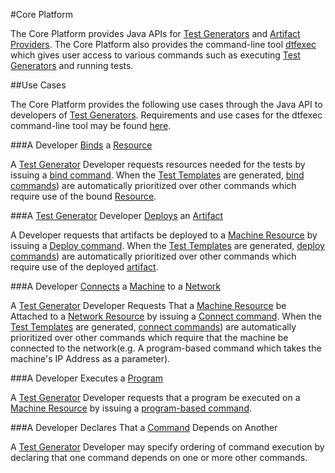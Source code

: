 #Core Platform

The Core Platform provides Java APIs for [Test Generators](test_generators.md) and [Artifact Providers](artifact_providers.md). 
The Core Platform also provides the command-line tool [dtfexec](dtfexec.md) which gives user access to various commands such as 
executing [Test Generators](test_generators.md) and running tests.

##Use Cases

The Core Platform provides the following use cases through the Java API to developers of [Test Generators](test_generators.md). 
Requirements and use cases for the dtfexec command-line tool may be found [here](dtfexec.md).

###A Developer [Binds](template_commands.md) a [Resource](resources.md)

A [Test Generator](test_generators.md) Developer requests resources needed for the tests by issuing a 
[bind command](template_commands.md). When the [Test Templates](templates.md) are generated, [bind commands](template_commands.md)) 
are automatically prioritized over other commands which require use of the bound [Resource](resources.md).

###A [Test Generator](test_generators.md) Developer [Deploys](template_commands.md) an [Artifact](artifacts.md)

A Developer requests that artifacts be deployed to a [Machine Resource](resources.md) by issuing a 
[Deploy command](template_commands.md). When the [Test Templates](templates.md) are generated, 
[deploy commands](template_commands.md)) are automatically prioritized over other commands which require use of the 
deployed [artifact](artifacts.md).

###A Developer [Connects](template_commands.md) a [Machine](resources.md) to a [Network](resources.md)

A [Test Generator](test_generators.md) Developer Requests That a [Machine Resource](resources.md) be Attached to a 
[Network Resource](resources.md) by issuing a [Connect command](template_commands.md). When the [Test Templates](templates.md) are 
generated, [connect commands](template_commands.md)) are automatically prioritized over other commands which require that the machine
be connected to the network(e.g. A program-based command which takes the machine's IP Address as a parameter).

###A Developer Executes a [Program](template_commands.md)

A [Test Generator](test_generators.md) Developer requests that a program be executed on a [Machine Resource](resources.md) by
issuing a [program-based command](template_commands.md).

###A Developer Declares That a [Command](template_commands.md) Depends on Another

A [Test Generator](test_generators.md) Developer may specify ordering of command execution by declaring that one command depends on 
one or more other commands.




